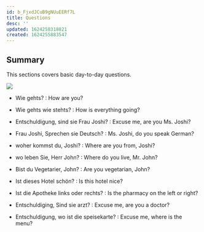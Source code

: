 ```yaml
---
id: b_FjxdJCuB9gNUuEERf7L
title: Questions
desc: ''
updated: 1624258318821
created: 1624255883547
---
```


## Summary 

This sections covers basic day-to-day questions.

![](/assets/images/2021-06-21-12-11-13.png)

- Wie gehts? : How are you?

- Wie gehts wie stehts? : How is everything going?

- Entschuldigung, sind sie Frau Joshi? : Excuse me, are you Ms. Joshi?

- Frau Joshi, Sprechen sie Deutsch? :  Ms. Joshi, do you speak German?

-  woher kommst du, Joshi? : Where are you from, Joshi?

- wo leben Sie, Herr John? : Where do you live, Mr. John?

- Bist du Vegetarier, John? : Are you vegetarian, John?

- Ist dieses Hotel schön? : Is this hotel nice?

- Ist die Apotheke links oder rechts? : Is the pharmacy on the left or right?

- Entschuldiging, Sind sie arzt? : Excuse me, are you a doctor?

- Entschuldigung, wo ist die speisekarte? : 
Excuse me, where is the menu?